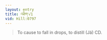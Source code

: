 ```yaml
---
layout: entry
title: འཐིག་√1
vid: Hill:0797
---
```

> To cause to fall in drops, to distill (Jä) CD\.


